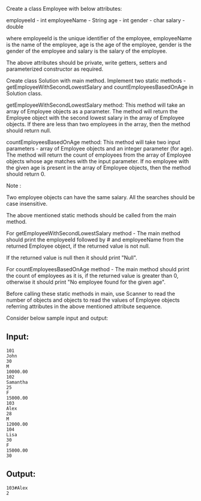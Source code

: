 Create a class Employee with below attributes:

employeeId - int
employeeName - String
age - int
gender - char
salary - double

where employeeId is the unique identifier of the employee, employeeName is the name of the employee, age is the age of
the employee, gender is the gender of the employee and salary is the salary of the employee.

The above attributes should be private, write getters, setters and parameterized constructor as required.

Create class Solution with main method.
Implement two static methods - getEmployeeWithSecondLowestSalary and countEmployeesBasedOnAge in Solution class.

getEmployeeWithSecondLowestSalary method:
This method will take an array of Employee objects as a parameter.
The method will return the Employee object with the second lowest salary in the array of Employee objects.
If there are less than two employees in the array, then the method should return null.

countEmployeesBasedOnAge method:
This method will take two input parameters - array of Employee objects and an integer parameter (for age).
The method will return the count of employees from the array of Employee objects whose age matches with the input
parameter.
If no employee with the given age is present in the array of Employee objects, then the method should return 0.

Note :

Two employee objects can have the same salary.
All the searches should be case insensitive.

The above mentioned static methods should be called from the main method.

For getEmployeeWithSecondLowestSalary method - The main method should print the employeeId followed by # and employeeName
from the returned Employee object, if the returned value is not null.

If the returned value is null then it should print "Null".

For countEmployeesBasedOnAge method - The main method should print the count of employees as it is, if the returned value
is greater than 0, otherwise it should print "No employee found for the given age".

Before calling these static methods in main, use Scanner to read the number of objects and objects to read the values of
Employee objects referring attributes in the above mentioned attribute sequence.

Consider below sample input and output:

Input:
-------------

    101
    John
    30
    M
    10000.00
    102
    Samantha
    25
    F
    15000.00
    103
    Alex
    28
    M
    12000.00
    104
    Lisa
    30
    F
    15000.00
    30

Output:
----------------
    103#Alex
    2
